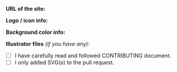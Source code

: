 <!--
🔔 If your pull request DOESN'T relate to icon submissions, you can ignore all of this and make PR from scratch.
ℹ️ But if YOU'RE SUBMITTING ICON, read this PR template carefully and follow the instructions!

=== PR TITLE RECOMMENTATIONS ===
> If icon with logo ➜
   ❝  New icon: icon_name_here  ❞
> If generic icon ➜
   ❝  New icon: icon_name_here (generic)  ❞
> If icon update  ➜
   ❝  Update icon: icon_name_here  ❞
========================= -->

**URL of the site:**

<!-- ▲▲▲ REQUIRED, unless it's generic icon. -->

**Logo / icon info:**

<!-- ▲▲▲ REQUIRED!

For example:
- Direct URL of the logo file / press kit page / logo resource page.
- Short info how did you get the logo.
  > For site embedded vectors, eg. ➜
      ❝  Extracted logo with SVG Gobbler from https://example.com/exact-page  ❞
  > For image tracing, eg. ➜
      ❝  Image traced of https://example.com/logo.jpg with Vectorizer.io  ❞
> If it's generic icon ➜
    ❝  [Icon name] from Unicons / Feather / Lucide / Cryptocurrency Icons  ❞

❌ IT CANNOT BE COPY-PASTE OF THE "URL of the site or app" PART. -->

**Background color info:**

<!-- ▲▲▲ REQUIRED, unless it's generic icon.

Fill this part based of this information:
- Is the color taken somewhere from the logo?
  > If YES, add this text ➜
      ❝  Background color is from the logo.  ❞
- Is color taken from the mentioned app / site? (And not from logo)
   - If YES, do either/all of these things:
      - Upload screenshot of the area where you got the color AND give URL of the page (unless it's from app)
      - Give the HTML element name (eg. #footer) AND also URL of the page. -->
      
**Illustrator files** _(if you have any):_

<!-- ▲▲▲ ADD ILLUSTRATOR FILES HERE ABOVE THIS LINE!
Zip the .ai files (Github doesn't accept .ai files as is there). -->

- [ ] I have carefully read and followed CONTRIBUTING document.
- [ ] I only added SVG(s) to the pull request.

<!-- ▲▲▲ REQUIRED!
Confirm that you have done these things.
Replace space with x inside of the brackets: [ ] ➜ [x]

After this line, you can now comment freely. Thank you for contributing and following the intructions :) -->

